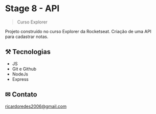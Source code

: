 # Stage 8 - API

>Curso Explorer


Projeto construído no curso Explorer da Rocketseat. Criação de uma API para cadastrar notas.

## ⚒ Tecnologias
  - JS 
  - Git e Github
  - NodeJs
  - Express

## ✉ Contato

ricardoredes2006@gmail.com
